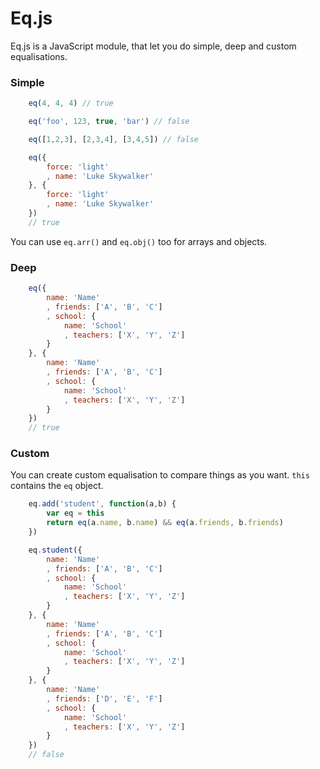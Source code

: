 <h1>Eq.js</h1>

Eq.js is a JavaScript module, that let you do simple, deep and custom equalisations.

<h3>Simple</h3>

``` js
	eq(4, 4, 4) // true

	eq('foo', 123, true, 'bar') // false

	eq([1,2,3], [2,3,4], [3,4,5]) // false

	eq({
		force: 'light'
		, name: 'Luke Skywalker'
	}, {
		force: 'light'
		, name: 'Luke Skywalker'
	})
	// true
```

You can use `eq.arr()` and `eq.obj()` too for arrays and objects.

<h3>Deep</h3>

``` js
	eq({
		name: 'Name'
		, friends: ['A', 'B', 'C']
		, school: {
			name: 'School'
			, teachers: ['X', 'Y', 'Z']
		}
	}, {
		name: 'Name'
		, friends: ['A', 'B', 'C']
		, school: {
			name: 'School'
			, teachers: ['X', 'Y', 'Z']
		}
	})
	// true
```

<h3>Custom</h3>

You can create custom equalisation to compare things as you want. `this` contains the `eq` object.

``` js
	eq.add('student', function(a,b) {
		var eq = this
		return eq(a.name, b.name) && eq(a.friends, b.friends)
	})

	eq.student({
		name: 'Name'
		, friends: ['A', 'B', 'C']
		, school: {
			name: 'School'
			, teachers: ['X', 'Y', 'Z']
		}
	}, {
		name: 'Name'
		, friends: ['A', 'B', 'C']
		, school: {
			name: 'School'
			, teachers: ['X', 'Y', 'Z']
		}
	}, {
		name: 'Name'
		, friends: ['D', 'E', 'F']
		, school: {
			name: 'School'
			, teachers: ['X', 'Y', 'Z']
		}
	})
	// false
```